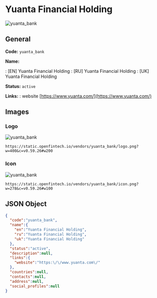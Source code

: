 
# Yuanta Financial Holding 
![yuanta_bank](https://static.openfintech.io/vendors/yuanta_bank/logo.png?w=400&c=v0.59.26#w200)  

## General 
 
**Code:** `yuanta_bank` 
 
**Name:** 
 
:	[EN] Yuanta Financial Holding 
:	[RU] Yuanta Financial Holding 
:	[UK] Yuanta Financial Holding 
 
**Status:** `active` 
 
**Links:** 
: website [https://www.yuanta.com/](https://www.yuanta.com/) 
 

## Images 

### Logo 
 
![yuanta_bank](https://static.openfintech.io/vendors/yuanta_bank/logo.png?w=400&c=v0.59.26#w200)  

```
https://static.openfintech.io/vendors/yuanta_bank/logo.png?w=400&c=v0.59.26#w200
```  

### Icon 
 
![yuanta_bank](https://static.openfintech.io/vendors/yuanta_bank/icon.png?w=278&c=v0.59.26#w100)  

```
https://static.openfintech.io/vendors/yuanta_bank/icon.png?w=278&c=v0.59.26#w100
```  

## JSON Object 

```json
{
  "code":"yuanta_bank",
  "name":{
    "en":"Yuanta Financial Holding",
    "ru":"Yuanta Financial Holding",
    "uk":"Yuanta Financial Holding"
  },
  "status":"active",
  "description":null,
  "links":{
    "website":"https:\/\/www.yuanta.com\/"
  },
  "countries":null,
  "contacts":null,
  "address":null,
  "social_profiles":null
}
```  
